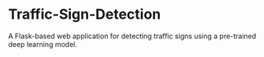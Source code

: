 # Traffic-Sign-Detection
A Flask-based web application for detecting traffic signs using a pre-trained deep learning model.
